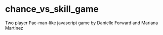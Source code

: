 # chance_vs_skill_game
Two player Pac-man-like javascript game by Danielle Forward and Mariana Martinez
